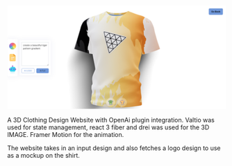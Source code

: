 ![1680488989192](image/Readme/1680488989192.png)

A 3D Clothing Design Website with OpenAi plugin integration. Valtio was used for state management, react 3 fiber and drei was used for the 3D IMAGE. Framer Motion for the animation. 

The website takes in an input design and also fetches a logo design to use as a mockup on the shirt.
